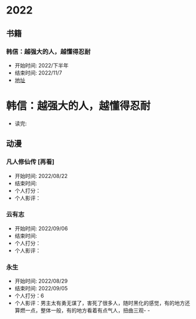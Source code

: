 # 2022

## 书籍

### 韩信：越强大的人，越懂得忍耐

- 开始时间: 2022/下半年
- 结束时间: 2022/11/7
- [地址](https://book.douban.com/subject/35049184/)

# 韩信：越强大的人，越懂得忍耐

- 读完:

## 动漫

### 凡人修仙传 [再看]

- 开始时间: 2022/08/22
- 结束时间:
- 个人打分：
- 个人影评：

### 云有志

- 开始时间: 2022/09/06
- 结束时间:
- 个人打分：
- 个人影评：

### 永生

- 开始时间: 2022/08/29
- 结束时间: 2022/09/05
- 个人打分：6
- 个人影评：男主太有勇无谋了，害死了很多人，随时黑化的感觉，有的地方还算燃一点，整体一般，有的地方看着有点气人，扭曲三观- -
